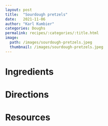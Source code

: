 ```yaml
---
layout: post
title:  "Sourdough pretzels"
date:   2021-11-06
author: "Karl Kumbier"
categories: Doughs
permalink: recipes/:categories/:title.html
image:
  path: /images/sourdough-pretzels.jpeg
  thumbnail: /images/sourdough-pretzels.jpeg
---
```


# Ingredients

# Directions

# Resources
